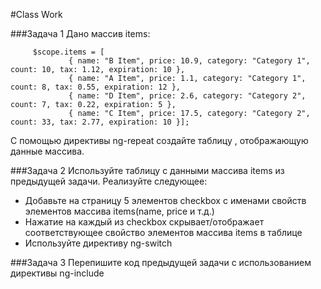 #Class Work 

###Задача 1 
Дано массив items: 
```
     $scope.items = [
             { name: "B Item", price: 10.9, category: "Category 1", count: 10, tax: 1.12, expiration: 10 },
             { name: "A Item", price: 1.1, category: "Category 1", count: 8, tax: 0.55, expiration: 12 },
             { name: "D Item", price: 2.6, category: "Category 2", count: 7, tax: 0.22, expiration: 5 },
             { name: "C Item", price: 17.5, category: "Category 2", count: 33, tax: 2.77, expiration: 10 }];
``` 
С помощью директивы ng-repeat создайте таблицу , отображающую данные массива. 

###Задача 2
Используйте таблицу с данными массива items из предыдущей задачи. Реализуйте следующее:

* Добавьте на страницу 5 элементов checkbox с именами свойств элементов массива items(name, price и т.д.)
* Нажатие на каждый из checkbox скрывает/отображает соответствующее свойство элементов массива items в таблице 
* Используйте директиву ng-switch

###Задача 3 
Перепишите код предыдущей задачи с использованием директивы ng-include
